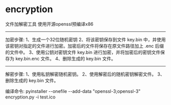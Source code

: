 # encryption
文件加解密工具
使用开源openssl预编译x86

---
加密步骤:
1、生成一个32位随机密钥
2、将该密钥保存到文件 key.bin 中，并使用该密钥对指定的文件进行加密。加密后的文件将保存在原文件路径加上 .enc 后缀的文件中。
3、使用公钥对密钥文件 key.bin 进行加密，并将加密后的密钥文件保存为 key.bin.enc 文件。
4、删除生成的 key.bin 文件。


---
解密步骤:
1、使用私钥解密随机密钥。
2、使用解密后的随机密钥解密文件。
3、删除生成的 key.bin 文件。


编译命令:
pyinstaller --onefile --add-data "openssl-3;openssl-3" encryption.py -i test.ico

